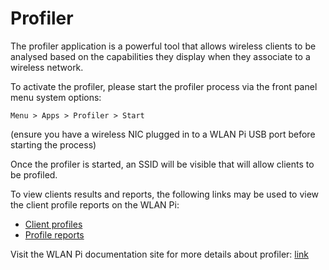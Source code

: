 # Profiler
The profiler application is a powerful tool that allows wireless clients to be analysed based on the capabilities they display when they associate to a wireless network.

To activate the profiler, please start the profiler process via the front panel menu system options: 

```
Menu > Apps > Profiler > Start
``` 
(ensure you have a wireless NIC plugged in to a WLAN Pi USB port before starting the process)

Once the profiler is started, an SSID will be visible that will allow clients to be profiled.

To view clients results and reports, the following links may be used to view the client profile reports on the WLAN Pi:

* [Client profiles](/profiler/clients/)
* [Profile reports](/profiler/reports/)

Visit the WLAN Pi documentation site for more details about profiler: [link](https://wlan-pi.github.io/wlanpi-documentation/pkg_util_profiler/)
